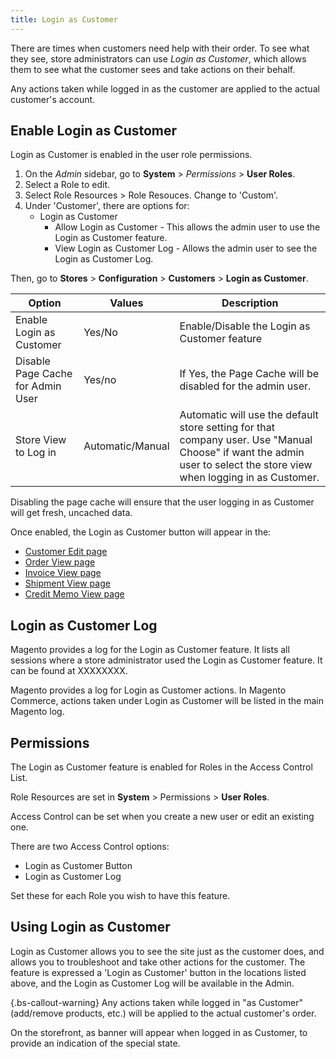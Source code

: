 ```yaml
---
title: Login as Customer
---
```


There are times when customers need help with their order. To see what they see, store administrators can use _Login as Customer_, which allows them to see what the customer sees and take actions on their behalf.

Any actions taken while logged in as the customer are applied to the actual customer's account.

## Enable Login as Customer

Login as Customer is enabled in the user role permissions.

1. On the _Admin_ sidebar, go to **System** > _Permissions_ > **User Roles**.
1. Select a Role to edit.
1. Select Role Resources > Role Resouces. Change to 'Custom'.
1. Under 'Customer', there are options for:
   *  Login as Customer
      *  Allow Login as Customer - This allows the admin user to use the Login as Customer feature.
      *  View Login as Customer Log - Allows the admin user to see the Login as Customer Log.

Then, go to **Stores** > **Configuration** > **Customers** > **Login as Customer**.

| Option | Values | Description |
|-- | -- | -- |
| Enable Login as Customer | Yes/No | Enable/Disable the Login as Customer feature |
| Disable Page Cache for Admin User | Yes/no | If Yes, the Page Cache will be disabled for the admin user. |
| Store View to Log in | Automatic/Manual | Automatic will use the default store setting for that company user. Use "Manual Choose" if want the admin user to select the store view when logging in as Customer. |

Disabling the page cache will ensure that the user logging in as Customer will get fresh, uncached data.

Once enabled, the Login as Customer button will appear in the:

*  [Customer Edit page](https://docs.magento.com/m2/ce/user_guide/customers/customer-account-update.html)
*  [Order View page](https://docs.magento.com/m2/ce/user_guide/sales/order-processing.html#view-an-order)
*  [Invoice View page](https://docs.magento.com/m2/ce/user_guide/sales/invoice-create.html)
*  [Shipment View page](https://docs.magento.com/m2/ce/user_guide/sales/shipments-create.html)
*  [Credit Memo View page](https://docs.magento.com/m2/ce/user_guide/sales/credit-memo-create.html)

## Login as Customer Log

Magento provides a log for the Login as Customer feature. It lists all sessions where a store administrator used the Login as Customer feature. It can be found at XXXXXXXX.

<!-- Enterprise Edition -->

Magento provides a log for Login as Customer actions. In Magento Commerce, actions taken under Login as Customer will be listed in the main Magento log.

<!-- /Enterprise Edition -->

## Permissions

The Login as Customer feature is enabled for Roles in the Access Control List.

Role Resources are set in **System** > Permissions > **User Roles**.

Access Control can be set when you create a new user or edit an existing one.

There are two Access Control options:

*  Login as Customer Button
*  Login as Customer Log

Set these for each Role you wish to have this feature.

## Using Login as Customer

Login as Customer allows you to see the site just as the customer does, and allows you to troubleshoot and take other actions for the customer. The feature is expressed a 'Login as Customer' button in the locations listed above, and the Login as Customer Log will be available in the Admin.

{.bs-callout-warning}
Any actions taken while logged in "as Customer" (add/remove products, etc.) will be applied to the actual customer's order.

On the storefront, as banner will appear when logged in as Customer, to provide an indication of the special state.
